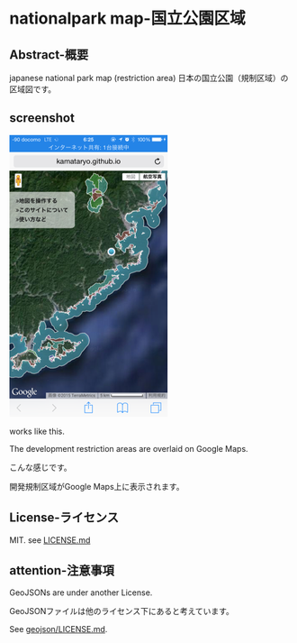 # nationalpark map-国立公園区域

## Abstract-概要
japanese national park map (restriction area)
日本の国立公園（規制区域）の区域図です。

## screenshot
![screen shot](screenshot.png)

works like this.

The development restriction areas are overlaid on Google Maps.

こんな感じです。

開発規制区域がGoogle Maps上に表示されます。

## License-ライセンス
MIT. see [LICENSE.md](LICENSE.md)

## attention-注意事項
GeoJSONs are under another License.

GeoJSONファイルは他のライセンス下にあると考えています。

See [geojson/LICENSE.md](geojson/LICENSE.md).
